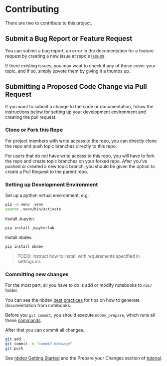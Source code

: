 # Contributing

There are two to contribute to this project.

## Submit a Bug Report or Feature Request

You can submit a bug report, an error in the documentation for a feature request by creating a new issue at repo's [issues](https://github.com/BU-Spark/HerbariaOCR/issues).

If there existing issues, you may want to check if any of those cover your topic, and if so, simply upvote them by giving it a thumbs up.

## Submitting a Proposed Code Change via Pull Request

If you want to submit a change to the code or documentation, follow the instructions
below for setting up your development environment and creating the pull request.

### Clone or Fork this Repo

For project members with write access to the repo, you can directly clone the repo
and push topic branches directly to this repo.

For users that do _not_ have write access to this repo, you will have to fork the repo and create topic branches on your forked repo. After you've pushed or created a new topic branch, you should be given the option to create a Pull Request to the parent repo.

### Setting up Development Environment

Set up a python virtual environment, e.g. 

```sh
pip -m venv .venv
source .venv/bin/activate
```

Install Jupyter.

```sh
pip install jupyterlab
```

Install nbdev.

```sh
pip install nbdev
```

> TODO: instruct how to install with requirements specified in settings.ini.

### Committing new changes

For the most part, all you have to do is add or modify notebooks to `nbs/` folder.

You can see the nbdev [best practices](https://nbdev.fast.ai/tutorials/best_practices.html) for tips on how to generate
documentation from notebooks.

Before you `git commit`, you should execute `nbdev_prepare`, which runs all these [commands](https://nbdev.fast.ai/tutorials/tutorial.html#prepare-your-changes).

After that you can commit all changes.

```sh
git add .
git commit -m "commit message"
git push
```

See [nbdev Getting Started](https://nbdev.fast.ai/getting_started.html) and the Prepare your Changes section of
[tutorial](https://nbdev.fast.ai/tutorials/tutorial.html#preview-your-docs).
